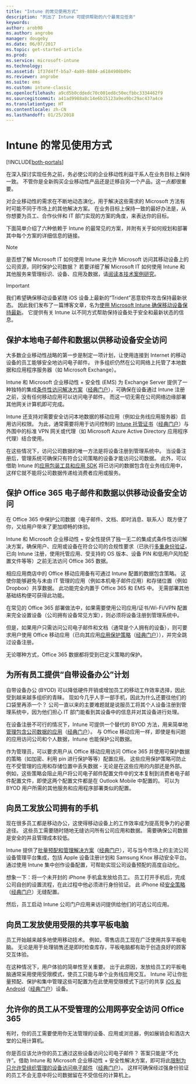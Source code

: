 ```yaml
---
title: "Intune 的常见使用方式"
description: "列出了 Intune 可提供帮助的六个最常见任务"
keywords: 
author: arob98
ms.author: angrobe
manager: dougeby
ms.date: 06/07/2017
ms.topic: get-started-article
ms.prod: 
ms.service: microsoft-intune
ms.technology: 
ms.assetid: 1f37d4ff-b5a7-4a89-8884-a6184908b09c
ms.reviewer: angrobe
ms.suite: ems
ms.custom: intune-classic
ms.openlocfilehash: a9cd5b0cddedc70c001ed8c50ecfbbc3334462f9
ms.sourcegitcommit: a41ad9988a8c14e6b15123a9ea9bc29ac437a4ce
ms.translationtype: HT
ms.contentlocale: zh-CN
ms.lasthandoff: 01/25/2018
---
```

# <a name="common-ways-to-use-intune"></a>Intune 的常见使用方式

[!INCLUDE[both-portals](./includes/note-for-both-portals.md)]

在深入探讨实现任务之前，务必使公司的企业移动性利益干系人在业务目标上保持一致。  不管你是全新购买企业移动性产品还是迁移自另一个产品，这一点都很重要。  

对企业移动性的需求在不断地动态演化，用于解决这些需求的 Microsoft 方法有时可能不同于市场上的其他解决方案。 在业务目标上保持一致的最好办法是，从你想要为员工、合作伙伴和 IT 部门实现的方案的角度，来表达你的目标。  

下面简单介绍了六种依赖于 Intune 的最常见的方案，并附有关于如何规划和部署其中每个方案的详细信息的链接。

>[!NOTE]
>是否想了解 Microsoft IT 如何使用 Intune 来允许 Microsoft 访问其移动设备上的公司资源，同时保护公司数据？ 若要详细了解 Microsoft IT 如何使用 Intune 和其他服务来管理标识、设备、应用及数据，请[阅读本技术案例研究](https://www.microsoft.com/itshowcase/Article/Content/588)。  

>[!IMPORTANT]
>我们希望确保移动设备紧随 iOS 设备上最新的“Trident”恶意软件攻击保持最新状态。 因此我们发布了一篇博客文章，名为[使用 Microsoft Intune 确保移动设备保持最新](https://blogs.technet.microsoft.com/enterprisemobility/2016/08/26/ensuring-mobile-devices-are-up-to-date-using-microsoft-intune/)。 它提供有关 Intune 以不同方式帮助保持设备处于安全和最新状态的信息。

## <a name="protecting-your-on-premises-email-and-data-so-it-can-be-safely-accessed-by-mobile-devices"></a>保护本地电子邮件和数据以供移动设备安全访问
大多数企业移动性战略的第一步是制定一项计划，让使用连接到 Internet 的移动设备的员工能够安全地访问电子邮件。 许多组织仍然在公司网络上托管了本地数据和应用程序服务器（如 Microsoft Exchange）。


Intune 和 Microsoft 企业移动性 + 安全性 (EMS) 为 Exchange Server 提供了一种独特的集成[条件性访问解决方案](conditional-access.md)（[经典门户](/intune-classic/deploy-use/restrict-access-to-email-and-o365-services-with-microsoft-intune)），可确保在设备通过 Intune 注册之前，没有任何移动应用可以访问电子邮件。 而这一切无需在公司网络边缘部署其他网关计算机即可完成。

Intune 还支持对需要安全访问本地数据的移动应用（例如业务线应用服务器）启用访问权限。 为此，通常需要将用于访问控制的 [Intune 托管证书](certificates-configure.md)（[经典门户](/intune-classic/deploy-use/secure-resource-access-with-certificate-profiles)）与外围中的标准 VPN 网关或代理（如 Microsoft Azure Active Directory 应用程序代理）结合使用。 

在这些情况下，访问公司数据的唯一方法是将设备注册到管理系统中。 当设备注册后，管理系统可确保只有符合公司策略的设备才能访问公司数据。 此外，可以借助 Intune 的[应用包装工具和应用 SDK](apps-prepare-mobile-application-management.md) 将已访问的数据包含在业务线应用中，这样它就不能将公司数据传递给消费者应用或服务。

<!-- Learn more about how to plan and deploy Intune to help secure on-premises email and data. -->


## <a name="protecting-your-office-365-email-and-data-so-it-can-be-safely-accessed-by-mobile-devices"></a>保护 Office 365 电子邮件和数据以供移动设备安全访问
在 Office 365 中保护公司数据（电子邮件、文档、即时消息、联系人）既方便了你，又给用户带来了更加顺畅的体验。


Intune 和 Microsoft 企业移动性 + 安全性提供了独一无二的集成式条件性访问解决方案，确保用户、应用或设备在符合公司的合规性要求（已执行[多重身份验证](/intune-classic/deploy-use/multi-factor-authentication-azure-active-directory)，已向 Intune 注册，使用托管应用、受支持的 OS 版本、设备 PIN 和低用户风险配置文件等等）之前无法访问 Office 365 数据。


相应应用商店中的 Office 移动应用备有可通过 Intune 配置的数据包含策略。 这使你能够避免与未由 IT 管理的应用（例如本机电子邮件应用）和存储位置（例如 Dropbox）共享数据。 此功能完全内置于 Office 365 和 EMS 中。 无需部署其他基础结构便可获得此功能。

在常见的 Office 365 部署做法中，如果需要使用公司应用/证书/Wi-Fi/VPN 配置来完全设置设备（公司拥有设备常见方案），则必须将设备注册到管理系统中。  


但是，如果用户只需访问公司电子邮件和文档（通常是个人拥有的设备），则可要求用户使用 Office 移动应用（已向其应用[应用保护策略](app-protection-policies.md)（[经典门户](/intune-classic/deploy-use/protect-apps-and-data-with-microsoft-intune)）），并完全跳过设备注册。  



无论哪种方式，Office 365 数据都将受到已定义策略的保护。

<!-- Learn more about how to plan and deploy Intune to help secure Office 365 email and data. -->


## <a name="offer-a-bring-your-own-device-program-to-all-employees"></a>为所有员工提供“自带设备办公”计划
自带设备办公 (BYOD) 可以降低硬件开销或增加员工的移动工作效率选择，因此受到越来越多组织的青睐。 现如今几乎人手一部手机，因此为什么还要往他们的口袋里再添一个？ 公司一直以来的主要难题就是说服员工将其个人设备注册到管理系统中，因为他们担心 IT 部门能看到其设备中的信息并对其设备进行处理。  

在设备注册不可行的情况下，Intune 可提供一个替代的 BYOD 方法，用来简单地[管理包含公司数据的应用](app-protection-policies.md)（[经典门户](/intune-classic/deploy-use/protect-apps-and-data-with-microsoft-intune)）。 与 Office 移动应用一样，即使是有问题的应用访问公司和个人数据，Intune 也能保护公司数据。  

作为管理员，可以要求用户从 Office 移动应用访问 Office 365 并使用可保护数据的策略（如加密、利用 pin 进行保护等等）配置应用。 这些应用保护策略可防止在不受管理的应用和存储位置中丢失数据 - 无论是在这些应用的内部还是外部。 例如，这些策略会阻止用户将公司电子邮件配置文件中的文本复制到消费者电子邮件配置文件，即使这两个配置文件都是在 Outlook Mobile 中配置的。 可以为 BYOD 用户所需的其他服务和应用程序部署类似的配置。

<!-- Learn more about how to plan and deploy Intune to support BYOD.-->

## <a name="issue-corporate-owned-phones-to-your-employees"></a>向员工发放公司拥有的手机
现在很多员工都是移动办公，这使得移动设备上的工作效率成为提高竞争力的必要途径。 这些员工需要随时随地无缝访问所有公司应用和数据。 需要确保公司数据是安全的并且管理成本较低。  

Intune 提供了[批量预配和管理解决方案](device-enrollment.md)（[经典门户](/intune-classic/deploy-use/manage-corporate-owned-devices)），可与当今市场上的主流公司设备管理平台集成，包括 Apple 设备注册计划和 Samsung Knox 移动安全平台。 通过使用 Intune 集中创作设备配置，可帮助实现公司设备预配的高度自动化。  

想象一下：将一个未开封的 iPhone 手机盒发放给员工。 员工打开手机后，完成公司自创的设置流程，在此过程中他必须进行身份验证。 此 iPhone 经[安全策略](device-profiles.md)（[经典门户](/intune-classic/deploy-use/manage-settings-and-features-on-your-devices-with-microsoft-intune-policies)）无缝配置。

然后，员工启动 Intune 公司门户应用来访问提供给他们的可选公司应用。

<!-- Learn more about how to plan and deploy Intune to support corporate owned devices. -->

## <a name="issue-limited-use-shared-tablets-to-your-employees"></a>向员工发放使用受限的共享平板电脑
员工开始越来越多地使用移动技术。 例如，零售店员工现在广泛使用共享平板电脑。  无论是用于处理销售还是即时检查库存，平板电脑都有助于创造良好的顾客交互体验。

在这种情况下，用户体验的简单性至关重要。 出于此原因，发放给员工的平板电脑通常采用使用受限模式，使员工只能与单个业务线应用交互。 Intune 可让你批量预配、保护和集中管理这些可配置为在此使用受限模式下运行的共享 [iOS 和 Android](device-profiles.md)（[经典门户](/intune-classic/deploy-use/manage-settings-and-features-on-your-devices-with-microsoft-intune-policies)）设备。

<!-- Learn more about how to plan and deploy Intune to support shared tablets. -->

## <a name="enable-your-employees-to-securely-access-office-365-from-an-unmanaged-public-kiosk"></a>允许你的员工从不受管理的公用网亭安全访问 Office 365
有时，你的员工需要使用你无法管理的设备、应用或浏览器，例如展销会和酒店大堂的公用计算机。

你是否应该允许你的员工通过这些设备访问公司电子邮件？ 答案只能是“不允许”。借助 Intune 和 Microsoft 企业移动性 + 安全性解决方案，即可将此[限制为只允许受组织管理的设备访问电子邮件](conditional-access.md)（[经典门户](/intune-classic/deploy-use/restrict-access-to-email-and-o365-services-with-microsoft-intune)）。 这样可确保经过强身份验证的员工不会无意中将公司数据留在不受信任的计算机上。
